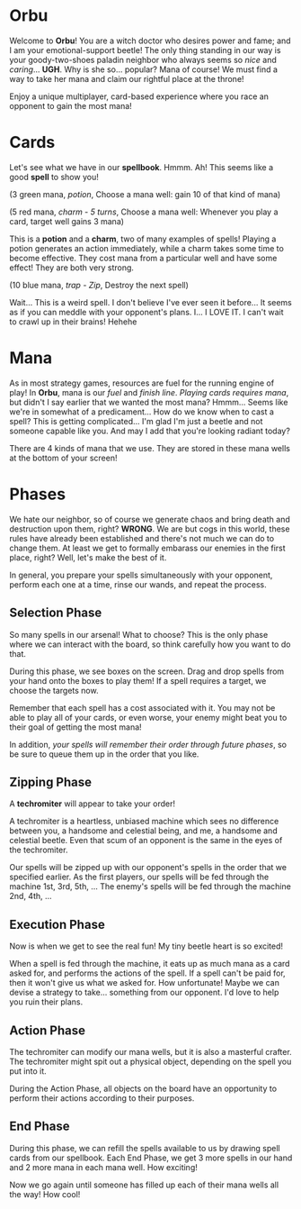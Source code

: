 # Orbu

Welcome to <b>Orbu</b>! 
You are a witch doctor who desires power and fame; and I am your emotional-support beetle!
The only thing standing in our way is your goody-two-shoes paladin neighbor who always seems so <i>nice</i> and <i>caring</i>... <b>UGH</b>.
Why is she so... popular? Mana of course! We must find a way to take her mana and claim our rightful place at the throne!

Enjoy a unique multiplayer, card-based experience where you race an opponent to gain the most mana!

# Cards

Let's see what we have in our **spellbook**. Hmmm. Ah!
This seems like a good **spell** to show you!

(3 green mana, *potion*, Choose a mana well: gain 10 of that kind of mana)

(5 red mana, *charm - 5 turns*, Choose a mana well: Whenever you play a card, target well gains 3 mana)

This is a **potion** and a **charm**, two of many examples of spells!
Playing a potion generates an action immediately, while a charm takes some time to become effective.
They cost mana from a particular well and have some effect! They are both very strong.

(10 blue mana, *trap - Zip*, Destroy the next spell)

Wait... This is a weird spell. I don't believe I've ever seen it before...
It seems as if you can meddle with your opponent's plans. I... I LOVE IT.
I can't wait to crawl up in their brains! Hehehe

# Mana
As in most strategy games, resources are fuel for the running engine of play! 
In <b>Orbu</b>, mana is our *fuel* and *finish line*.
*Playing cards requires mana*, but didn't I say earlier that we wanted the most mana?
Hmmm... Seems like we're in somewhat of a predicament...
How do we know when to cast a spell? This is getting complicated...
I'm glad I'm just a beetle and not someone capable like you. And may I add that you're looking radiant today?

There are 4 kinds of mana that we use. They are stored in these mana wells at the bottom of your screen!

# Phases

We hate our neighbor, so of course we generate chaos and bring death and destruction upon them, right?
<b>WRONG</b>.
We are but cogs in this world, these rules have already been established and there's not much we can do to change them.
At least we get to formally embarass our enemies in the first place, right? Well, let's make the best of it.

In general, you prepare your spells simultaneously with your opponent, perform each one at a time, rinse our wands, and repeat the process.

## Selection Phase

So many spells in our arsenal! What to choose?
This is the only phase where we can interact with the board, so think carefully how you want to do that.

During this phase, we see boxes on the screen. Drag and drop spells from your hand onto the boxes to play them!
If a spell requires a target, we choose the targets now.

Remember that each spell has a cost associated with it. 
You may not be able to play all of your cards, or even worse, your enemy might beat you to their goal of getting the most mana!

In addition, *your spells will remember their order through future phases*, so be sure to queue them up in the order that you like.

## Zipping Phase

A **techromiter** will appear to take your order!

A techromiter is a heartless, unbiased machine which sees no difference between you, a handsome and celestial being, and me, a handsome and celestial beetle. Even that scum of an opponent is the same in the eyes of the techromiter.

Our spells will be zipped up with our opponent's spells in the order that we specified earlier. As the first players, our spells will be fed through the machine 1st, 3rd, 5th, ...
The enemy's spells will be fed through the machine 2nd, 4th, ...

## Execution Phase

Now is when we get to see the real fun! My tiny beetle heart is so excited!

When a spell is fed through the machine, it eats up as much mana as a card asked for, and performs the actions of the spell. 
If a spell can't be paid for, then it won't give us what we asked for. 
How unfortunate! Maybe we can devise a strategy to take... something from our opponent. I'd love to help you ruin their plans.

## Action Phase

The techromiter can modify our mana wells, but it is also a masterful crafter.
The techromiter might spit out a physical object, depending on the spell you put into it.

During the Action Phase, all objects on the board have an opportunity to perform their actions according to their purposes.

## End Phase

During this phase, we can refill the spells available to us by drawing spell cards from our spellbook.
Each End Phase, we get 3 more spells in our hand and 2 more mana in each mana well.
How exciting!

Now we go again until someone has filled up each of their mana wells all the way! How cool!
